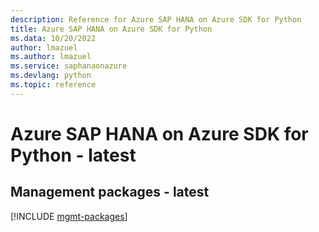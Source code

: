 ```yaml
---
description: Reference for Azure SAP HANA on Azure SDK for Python
title: Azure SAP HANA on Azure SDK for Python
ms.data: 10/20/2022
author: lmazuel
ms.author: lmazuel
ms.service: saphanaonazure
ms.devlang: python
ms.topic: reference
---
```

# Azure SAP HANA on Azure SDK for Python - latest

## Management packages - latest
[!INCLUDE [mgmt-packages](sap-hana-on-azure-mgmt-index.md)]